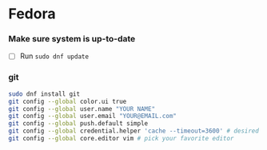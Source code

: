 # Fedora

### Make sure system is up-to-date

- [ ] Run ```sudo dnf update```

### git
```zsh
sudo dnf install git
git config --global color.ui true
git config --global user.name "YOUR NAME"
git config --global user.email "YOUR@EMAIL.com"
git config --global push.default simple
git config --global credential.helper 'cache --timeout=3600' # desired cache timeout in seconds
git config --global core.editor vim # pick your favorite editor
```

###

